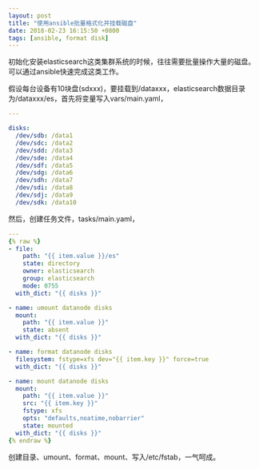 ```yaml
---
layout: post
title: "使用ansible批量格式化并挂载磁盘"
date: 2018-02-23 16:15:50 +0800
tags: [ansible, format disk]
---
```


初始化安装elasticsearch这类集群系统的时候，往往需要批量操作大量的磁盘。可以通过ansible快速完成这类工作。

假设每台设备有10块盘(sdxxx)，要挂载到/dataxxx，elasticsearch数据目录为/dataxxx/es，首先将变量写入vars/main.yaml，

```yaml
---

disks:
  /dev/sdb: /data1
  /dev/sdc: /data2
  /dev/sdd: /data3
  /dev/sde: /data4
  /dev/sdf: /data5
  /dev/sdg: /data6
  /dev/sdh: /data7
  /dev/sdi: /data8
  /dev/sdj: /data9
  /dev/sdk: /data10
```

然后，创建任务文件，tasks/main.yaml，

```yaml
---
{% raw %} 
- file:
    path: "{{ item.value }}/es"
    state: directory
    owner: elasticsearch
    group: elasticsearch
    mode: 0755
  with_dict: "{{ disks }}"

- name: umount datanode disks
  mount:
    path: "{{ item.value }}"
    state: absent
  with_dict: "{{ disks }}"

- name: format datanode disks
  filesystem: fstype=xfs dev="{{ item.key }}" force=true
  with_dict: "{{ disks }}"

- name: mount datanode disks
  mount:
    path: "{{ item.value }}"
    src: "{{ item.key }}"
    fstype: xfs
    opts: "defaults,noatime,nobarrier"
    state: mounted
  with_dict: "{{ disks }}"
{% endraw %}
```

创建目录、umount、format、mount、写入/etc/fstab，一气呵成。
